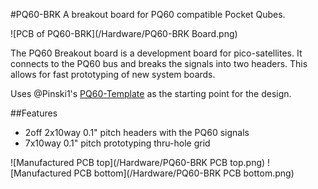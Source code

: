 #PQ60-BRK
A breakout board for PQ60 compatible Pocket Qubes.

![PCB of PQ60-BRK](/Hardware/PQ60-BRK Board.png)

The PQ60 Breakout board is a development board for pico-satellites. It connects to the PQ60 bus and breaks the signals into two headers. This allows for fast prototyping of new system boards.

Uses @Pinski1's [PQ60-Template](https://github.com/pinski1/PQ60-Template) as the starting point for the design.

##Features
* 2off 2x10way 0.1" pitch headers with the PQ60 signals
* 7x10way 0.1" pitch prototyping thru-hole grid

![Manufactured PCB top](/Hardware/PQ60-BRK PCB top.png)
![Manufactured PCB bottom](/Hardware/PQ60-BRK PCB bottom.png)
